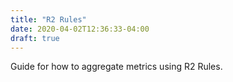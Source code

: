 ```yaml
---
title: "R2 Rules"
date: 2020-04-02T12:36:33-04:00
draft: true
---
```


Guide for how to aggregate metrics using R2 Rules. 
